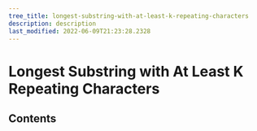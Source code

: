 ```yaml
---
tree_title: longest-substring-with-at-least-k-repeating-characters
description: description
last_modified: 2022-06-09T21:23:28.2328
---
```


# Longest Substring with At Least K Repeating Characters

## Contents
